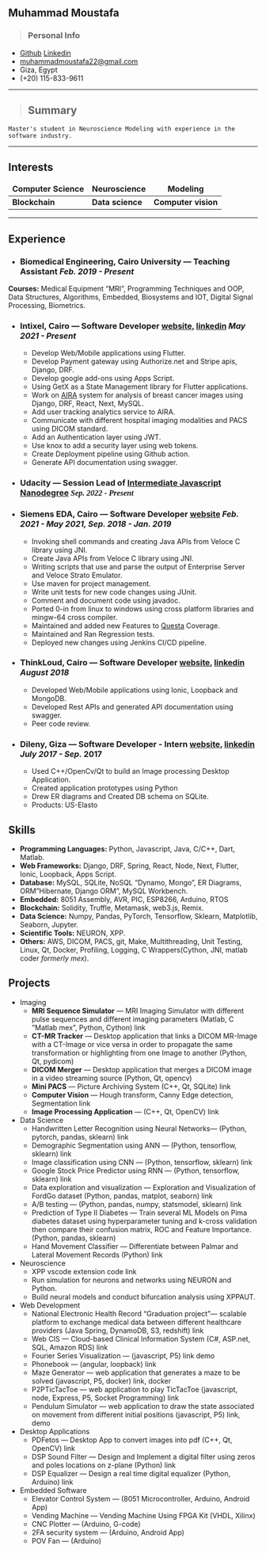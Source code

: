 ## Muhammad Moustafa
> ### Personal Info
- [Github](https://github.com/MuhammadMoustafa) [Linkedin](https://www.linkedin.com/in/muhammad-moustafa-62743a125/)
- muhammadmoustafa22@gmail.com
- Giza, Egypt
- (+20) 115-833-9611


---

> ## Summary
    Master's student in Neuroscience Modeling with experience in the software industry.

---

<style>
td, th {
   border: none!important;
}
</style>
## Interests

|Computer Science | Neuroscience | Modeling |
| --- | --- | --- |
|**Blockchain** | **Data science** | **Computer vision** |

---

## Experience 
- ### Biomedical Engineering, Cairo University — Teaching Assistant <span style="font-size:1rem;">*Feb. 2019 - Present*</span>

**Courses:** Medical Equipment “MRI”, Programming Techniques and OOP, Data Structures, Algorithms, Embedded, Biosystems and IOT, Digital Signal Processing, Biometrics.

- ### Intixel, Cairo — Software Developer <span style="font-size:1rem;">[website](https://www.intixel.com/), [linkedin](https://www.linkedin.com/company/intixel/mycompany/) *May 2021 - Present*</span>
    - Develop Web/Mobile applications using Flutter.
    - Develop Payment gateway using Authorize.net and Stripe apis, Django, DRF.
    - Develop google add-ons using Apps Script.
    - Using GetX as a State Management library for Flutter applications.
    - Work on [AIRA](https://www.intixel.com/products/>) system for analysis of breast cancer images using Django, DRF, React, Next, MySQL.
    - Add user tracking analytics service to AIRA.
    - Communicate with different hospital imaging modalities and PACS using DICOM standard.
    - Add an Authentication layer using JWT.
    - Use knox to add a security layer using web tokens.
    - Create Deployment pipeline using Github action.
    - Generate API documentation using swagger.
- ### Udacity — Session Lead of [Intermediate Javascript Nanodegree](https://www.udacity.com/course/intermediate-javascript-nanodegree--nd032_variant_a) <span style="font-family:Papyrus; font-size:1rem;"> *Sep. 2022 - Present* </span>
- ### Siemens EDA, Cairo — Software Developer <span style="font-size:1rem;"> [website](https://eda.sw.siemens.com/en-US/) *Feb. 2021 - May 2021, Sep. 2018 - Jan. 2019* </span>
    - Invoking shell commands and creating Java APIs from Veloce C library using JNI. 
    - Create Java APIs from Veloce C library using JNI.
    - Writing scripts that use and parse the output of Enterprise Server and Veloce Strato Emulator.
    - Use maven for project management.
    - Write unit tests for new code changes using JUnit. 
    - Comment and document code using javadoc.
    - Ported 0-in from linux to windows using cross platform libraries  and mingw-64 cross compiler.
    - Maintained and added new Features to [Questa](https://www.mentor.com/products/fv/questa/) Coverage.
    - Maintained and Ran Regression tests.
    - Deployed new changes using Jenkins CI/CD pipeline.
- ### ThinkLoud, Cairo — Software Developer <span style="font-size:1rem;">[website](https://www.thinkloud.co/), [linkedin](https://www.linkedin.com/company/thinkloudllc/) *August 2018* </span>
    - Developed Web/Mobile applications using Ionic, Loopback and MongoDB.
    - Developed Rest APIs and generated API documentation using swagger.
    - Peer code review.
- ### Dileny, Giza — Software Developer - Intern <span style="font-size:1rem;">[website](https://www.dilenytech.com/home-index), [linkedin](https://www.linkedin.com/company/dilenytech/) *July 2017 - Sep.* 2017 </span>
    - Used C++/OpenCv/Qt to build an Image processing Desktop Application.
    - Created application prototypes using Python
    - Drew ER diagrams and Created DB schema on SQLite.
    - Products: US-Elasto

## Skills
- **Programming Languages:** Python, Javascript, Java, C/C++, Dart, Matlab.
- **Web Frameworks:** Django, DRF, Spring, React, Node, Next, Flutter, Ionic, Loopback, Apps Script.
- **Database:** MySQL, SQLite, NoSQL “Dynamo, Mongo”, ER Diagrams, ORM”Hibernate, Django ORM”, MySQL Workbench.
- **Embedded:** 8051 Assembly, AVR, PIC, ESP8266,  Arduino, RTOS
- **Blockchain:** Solidity, Truffle, Metamask, web3.js, Remix.
- **Data Science:** Numpy, Pandas,  PyTorch, Tensorflow, Sklearn, Matplotlib, Seaborn, Jupyter.
- **Scientific Tools:** NEURON, XPP.
- **Others:** AWS, DICOM, PACS, git, Make, Multithreading, Unit Testing, Linux, Qt, Docker, Profiling, Logging, C Wrappers(Cython, JNI, matlab coder *formerly mex*).

## Projects
- Imaging
    - **MRI Sequence Simulator** — MRI Imaging Simulator with different pulse sequences and different imaging parameters (Matlab, C ”Matlab mex”, Python, Cython) link
    - **CT-MR Tracker** — Desktop application that links a DICOM MR-Image with a CT-Image or vice versa in order to propagate the same transformation or highlighting from one Image to another (Python, Qt, pydicom)
    - **DICOM Merger** — Desktop application that merges a DICOM image in a video streaming source (Python, Qt, opencv)
    - **Mini PACS** — Picture Archiving System (C++, Qt, SQLite) link
    - **Computer Vision** — Hough transform, Canny Edge detection, Segmentation link
    - **Image Processing Application** — (C++, Qt, OpenCV) link
- Data Science
    - Handwritten Letter Recognition using Neural Networks— (Python, pytorch, pandas, sklearn) link
    - Demographic Segmentation using ANN — (Python, tensorflow, sklearn) link
    - Image classification using CNN — (Python, tensorflow, sklearn) link
    - Google Stock Price Predictor  using RNN — (Python, tensorflow, sklearn) link
    - Data exploration and visualization — Exploration and Visualization of FordGo dataset (Python, pandas, matplot, seaborn) link
    - A/B testing — (Python, pandas, numpy, statsmodel, sklearn) link
    - Prediction of Type II Diabetes — Train several ML Models on Pima diabetes dataset using hyperparameter tuning and k-cross validation then compare their confusion matrix, ROC and Feature Importance. (Python, pandas, sklearn)
    - Hand Movement Classifier — Differentiate between Palmar and Lateral Movement Records (Python) link
- Neuroscience
    - XPP vscode extension code link
    - Run simulation for neurons and networks using NEURON and Python.
    - Build neural models and conduct bifurcation analysis using XPPAUT.
- Web Development
    - National Electronic Health Record “Graduation project”— scalable platform to exchange medical data between different healthcare providers (Java Spring, DynamoDB, S3, redshift) link
    - Web CIS — Cloud-based Clinical Information System (C#, ASP.net, SQL, Amazon RDS) link
    - Fourier Series Visualization — (javascript, P5) link demo
    - Phonebook — (angular, loopback) link
    - Maze Generator — web application that generates a maze to be solved (javascript, P5, docker) link, docker
    - P2PTicTacToe — web application to play TicTacToe (javascript, node, Express, P5, Socket Programming) link
    - Pendulum Simulator — web application to draw the state associated on movement from different initial positions (javascript, P5) link, demo
- Desktop Applications
    - PDFetos — Desktop App to convert images into pdf (C++, Qt, OpenCV) link
    - DSP Sound Filter — Design and Implement a digital filter using zeros and poles locations on z-plane (Python) link
    - DSP Equalizer — Design a real time digital equalizer (Python, Arduino) link
- Embedded Software
    - Elevator Control System — (8051 Microcontroller, Arduino, Android App)
    - Vending Machine — Vending Machine Using FPGA Kit (VHDL, Xilinx)
    - CNC Plotter — (Arduino, G-code)
    - 2FA security system — (Arduino, Android App)
    - POV Fan — (Arduino)
